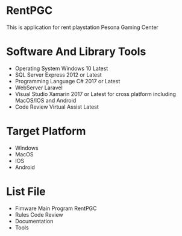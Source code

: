# RentPGC
 This is application for rent playstation Pesona Gaming Center
# Software And Library Tools
 - Operating System Windows 10 Latest
 - SQL Server Express 2012 or Latest
 - Programming Language C# 2017 or Latest
 - WebServer Laravel
 - Visual Studio Xamarin 2017 or Latest for cross platform including MacOS/IOS and Android
 - Code Review Virtual Assist Latest

# Target Platform
 - Windows
 - MacOS
 - IOS
 - Android

# List File
 - Fimware Main Program RentPGC
 - Rules Code Review
 - Documentation
 - Tools

